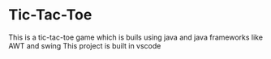 # Tic-Tac-Toe
This is a tic-tac-toe game which is buils using java and java frameworks like AWT and swing
This project is built in vscode

